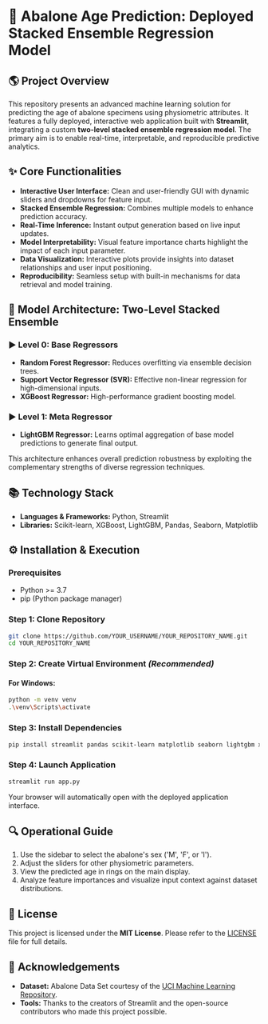 # 🐌 Abalone Age Prediction: Deployed Stacked Ensemble Regression Model

## 🌎 Project Overview

This repository presents an advanced machine learning solution for predicting the age of abalone specimens using physiometric attributes. It features a fully deployed, interactive web application built with **Streamlit**, integrating a custom **two-level stacked ensemble regression model**. The primary aim is to enable real-time, interpretable, and reproducible predictive analytics.

## ✨ Core Functionalities

* **Interactive User Interface:** Clean and user-friendly GUI with dynamic sliders and dropdowns for feature input.
* **Stacked Ensemble Regression:** Combines multiple models to enhance prediction accuracy.
* **Real-Time Inference:** Instant output generation based on live input updates.
* **Model Interpretability:** Visual feature importance charts highlight the impact of each input parameter.
* **Data Visualization:** Interactive plots provide insights into dataset relationships and user input positioning.
* **Reproducibility:** Seamless setup with built-in mechanisms for data retrieval and model training.

## 🔧 Model Architecture: Two-Level Stacked Ensemble

### ▶ Level 0: Base Regressors

* **Random Forest Regressor:** Reduces overfitting via ensemble decision trees.
* **Support Vector Regressor (SVR):** Effective non-linear regression for high-dimensional inputs.
* **XGBoost Regressor:** High-performance gradient boosting model.

### ▶ Level 1: Meta Regressor

* **LightGBM Regressor:** Learns optimal aggregation of base model predictions to generate final output.

This architecture enhances overall prediction robustness by exploiting the complementary strengths of diverse regression techniques.

## 📚 Technology Stack

* **Languages & Frameworks:** Python, Streamlit
* **Libraries:** Scikit-learn, XGBoost, LightGBM, Pandas, Seaborn, Matplotlib

## ⚙️ Installation & Execution

### Prerequisites

* Python >= 3.7
* pip (Python package manager)

### Step 1: Clone Repository

```bash
git clone https://github.com/YOUR_USERNAME/YOUR_REPOSITORY_NAME.git
cd YOUR_REPOSITORY_NAME
```

### Step 2: Create Virtual Environment *(Recommended)*

#### For Windows:

```bash
python -m venv venv
.\venv\Scripts\activate
```

### Step 3: Install Dependencies

```bash
pip install streamlit pandas scikit-learn matplotlib seaborn lightgbm xgboost
```

### Step 4: Launch Application

```bash
streamlit run app.py
```

Your browser will automatically open with the deployed application interface.

## 🔍 Operational Guide

1. Use the sidebar to select the abalone's sex ('M', 'F', or 'I').
2. Adjust the sliders for other physiometric parameters.
3. View the predicted age in rings on the main display.
4. Analyze feature importances and visualize input context against dataset distributions.

## 📄 License

This project is licensed under the **MIT License**. Please refer to the [LICENSE](LICENSE) file for full details.

## 🙏 Acknowledgements

* **Dataset:** Abalone Data Set courtesy of the [UCI Machine Learning Repository](https://archive.ics.uci.edu/ml/datasets/abalone).
* **Tools:** Thanks to the creators of Streamlit and the open-source contributors who made this project possible.
